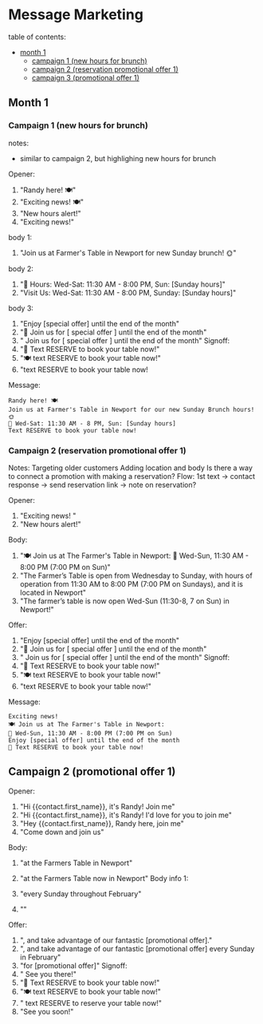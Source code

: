 # Message Marketing

table of contents:

- [month 1](#month-1)
  - [campaign 1 (new hours for brunch)](#campaign-1-new-hours-for-brunch)
  - [campaign 2 (reservation promotional offer 1)](#campaign-2-reservation-promotional-offer-1)
  - [campaign 3 (promotional offer 1)](#campaign-2-promotional-offer-1)

## Month 1

### Campaign 1 (new hours for brunch)

notes:

- similar to campaign 2, but highlighing new hours for brunch

Opener:

 1. "Randy here! 🍽️"
 1. "Exciting news! 🍽️"
 1. "New hours alert!"
 1. "Exciting news!"

 body 1:

 1. "Join us at Farmer's Table in Newport for new Sunday brunch! 🌞"

 body 2:

1. "📅 Hours: Wed-Sat: 11:30 AM - 8:00 PM, Sun: [Sunday hours]"
1. "Visit Us: Wed-Sat: 11:30 AM - 8:00 PM, Sunday: [Sunday hours]"

body 3:

1. "Enjoy [special offer] until the end of the month"
1. "🎉 Join us for [ special offer ] until the end of the month"
1. " Join us for [ special offer ] until the end of the month"
Signoff:
1. "📲 Text RESERVE to book your table now!"
1. "🍽️ text RESERVE to book your table now!"
1. "text RESERVE to book your table now!

Message:

```text
Randy here! 🍽️
Join us at Farmer's Table in Newport for our new Sunday Brunch hours! 🌞
📅 Wed-Sat: 11:30 AM - 8 PM, Sun: [Sunday hours]
Text RESERVE to book your table now!
```

### Campaign 2 (reservation promotional offer 1)

Notes:
Targeting older customers
Adding location and body
Is there a way to connect a promotion with making a reservation?
Flow: 1st text -> contact response -> send reservation link -> note on reservation?

Opener:

 1. "Exciting news! "
 1. "New hours alert!"

Body:

1. "🍽️ Join us at The Farmer's Table in Newport: 📅 Wed-Sun, 11:30 AM - 8:00 PM (7:00 PM on Sun)"
1. "The Farmer’s Table is open from Wednesday to Sunday, with hours of operation from 11:30 AM to 8:00 PM (7:00 PM on Sundays), and it is located in Newport"
1. "The farmer’s table is now open Wed-Sun (11:30-8, 7 on Sun) in Newport!"

Offer:

1. "Enjoy [special offer] until the end of the month"
1. "🎉 Join us for [ special offer ] until the end of the month"
1. " Join us for [ special offer ] until the end of the month"
Signoff:
1. "📲 Text RESERVE to book your table now!"
1. "🍽️ text RESERVE to book your table now!"
1. "text RESERVE to book your table now!"

Message:
```text
Exciting news!
🍽️ Join us at The Farmer's Table in Newport: 
📅 Wed-Sun, 11:30 AM - 8:00 PM (7:00 PM on Sun)
Enjoy [special offer] until the end of the month
📲 Text RESERVE to book your table now!
```

## Campaign 2 (promotional offer 1)

Opener:

1. "Hi {{contact.first_name}}, it's Randy! Join me"
1. "Hi {{contact.first_name}}, it's Randy! I'd love for you to join me"
1. "Hey {{contact.first_name}}, Randy here, join me"
1. "Come down and join us"

Body:

1. "at the Farmers Table in Newport"
1. "at the Farmers Table now in Newport"
Body info 1:

1. "every Sunday throughout February"
1. ""

Offer:

1. ", and take advantage of our fantastic [promotional offer]."
1. ", and take advantage of our fantastic [promotional offer] every Sunday in February"
1. "for [promotional offer]"
Signoff:
1. " See you there!"
1. "📲 Text RESERVE to book your table now!"
1. "🍽️ text RESERVE to book your table now!"
1. " text RESERVE to reserve your table now!"
1. "See you soon!"
